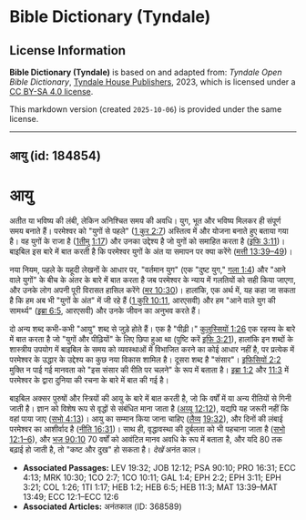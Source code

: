 # Bible Dictionary (Tyndale)

## License Information

**Bible Dictionary (Tyndale)** is based on and adapted from: _Tyndale Open Bible Dictionary_, [Tyndale House Publishers](https://tyndaleopenresources.com/), 2023, which is licensed under a [CC BY-SA 4.0 license](https://creativecommons.org/licenses/by-sa/4.0/legalcode.en).

This markdown version (created `2025-10-06`) is provided under the same license.



--------------------------------

## आयु (id: 184854)

आयु
===

अतीत या भविष्य की लंबी, लेकिन अनिश्चित समय की अवधि। युग, भूत और भविष्य मिलकर ही संपूर्ण समय बनाते हैं। परमेश्वर को "युगों से पहले" ([1 कुर 2:7](https://ref.ly/1Cor2:7)) अस्तित्व में और योजना बनाते हुए बताया गया है। वह युगों के राजा है ([1](https://ref.ly/1Tim1:17)[तीमु](https://ref.ly/1Tim1:17) [1:17](https://ref.ly/1Tim1:17)) और उनका उद्देश्य है जो युगों को समाहित करता है ([इफि 3:11](https://ref.ly/Eph3:11))। बाइबिल इस बारे में बात करती है कि परमेश्वर युगों के अंत या समापन पर क्या करेंगे ([मत्ती 13:39–49](https://ref.ly/Matt13:39-Matt13:49))।

नया नियम, पहले के यहूदी लेखनों के आधार पर, "वर्तमान युग" (एक "दुष्ट युग," [गला 1:4](https://ref.ly/Gal1:4)) और "आने वाले युगों" के बीच के अंतर के बारे में बात करता है जब परमेश्वर के न्याय में गलतियों को सही किया जाएगा, और उनके लोग अपनी पूरी विरासत हासिल करेंगे ([मर 10:30](https://ref.ly/Mark10:30))। हालांकि, एक अर्थ में, यह कहा जा सकता है कि हम अब भी "युगों के अंत" में जी रहे हैं ([1 कुरि 10:11](https://ref.ly/1Cor10:11), आरएसवी) और हम "आने वाले युग की सामर्थ्य" ([इब्रा 6:5](https://ref.ly/Heb6:5), आरएसवी) और उनके जीवन का अनुभव करते हैं।

दो अन्य शब्द कभी\-कभी "आयु" शब्द से जुड़े होते हैं। एक है "पीढ़ी।" [कुलुस्सियों 1:26](https://ref.ly/Col1:26) एक रहस्य के बारे में बात करता है जो "युगों और पीढ़ियों" के लिए छिपा हुआ था (पुष्टि करें [इफि 3:21](https://ref.ly/Eph3:21)), हालांकि इन शब्दों के शास्त्रीय उपयोग में बाइबिल के समय को व्यवस्थाओं में विभाजित करने का कोई आधार नहीं है, पर प्रत्येक में परमेश्वर के उद्धार के उद्देश्य का कुछ नया विकास शामिल है। दूसरा शब्द है "संसार"। [इफिसियों 2:2](https://ref.ly/Eph2:2) मुक्ति न पाई गई मानवता को "इस संसार की रीति पर चलने" के रूप में बताता है। [इब्रा 1:2](https://ref.ly/Heb1:2) और [11:3](https://ref.ly/Heb11:3) में परमेश्वर के द्वारा दुनिया की रचना के बारे में बात की गई है।

बाइबिल अक्सर पुरुषों और स्त्रियों की आयु के बारे में बात करती है, जो कि वर्षों में या अन्य रीतियों से गिनी जाती है। ज्ञान को विशेष रूप से वृद्धों से संबंधित माना जाता है ([अय्यू 12:12](https://ref.ly/Job12:12)), यद्यपि यह जरूरी नहीं कि वहां पाया जाए ([सभो 4:13](https://ref.ly/Eccl4:13))। आयु का सम्मान किया जाना चाहिए ([लैव्य](https://ref.ly/Lev19:32) [19:32](https://ref.ly/Lev19:32)), और दिनों की लंबाई परमेश्वर का आशीर्वाद है ([नीति 16:31](https://ref.ly/Prov16:31))। साथ ही, वृद्धावस्था की दुर्बलता को भी पहचाना जाता है ([सभो 12:1–6](https://ref.ly/Eccl12:1-Eccl12:6)), और [भज 90:10](https://ref.ly/Ps90:10) 70 वर्षों को आवंटित मानव अवधि के रूप में बताता है, और यदि 80 तक बढ़ाई हो जाती है, तो "कष्ट और दुख" हो सकता है। *देखें* अनंत काल। 

* **Associated Passages:** LEV 19:32; JOB 12:12; PSA 90:10; PRO 16:31; ECC 4:13; MRK 10:30; 1CO 2:7; 1CO 10:11; GAL 1:4; EPH 2:2; EPH 3:11; EPH 3:21; COL 1:26; 1TI 1:17; HEB 1:2; HEB 6:5; HEB 11:3; MAT 13:39–MAT 13:49; ECC 12:1–ECC 12:6
* **Associated Articles:** अनंतकाल (ID: 368589)

